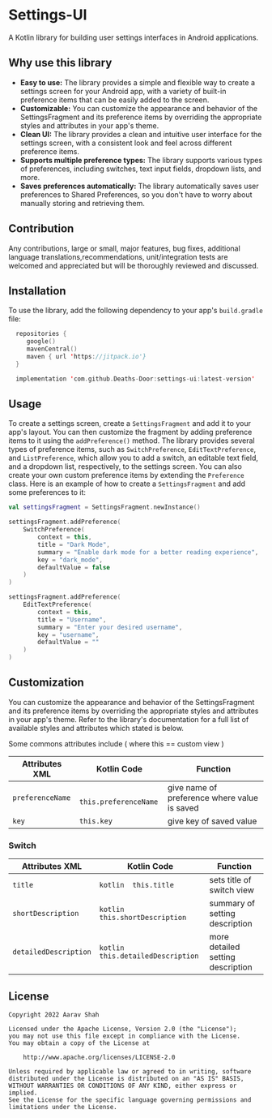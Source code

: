 # Settings-UI

A Kotlin library for building user settings interfaces in Android applications.


## Why use this library

- **Easy to use:** The library provides a simple and flexible way to create a settings screen for your Android app,
    with a variety of built-in preference items that can be easily added to the screen.
- **Customizable:** You can customize the appearance and behavior of the SettingsFragment and its preference items by 
    overriding the appropriate styles and attributes in your app's theme.
- **Clean UI:** The library provides a clean and intuitive user interface for the settings screen, 
    with a consistent look and feel across different preference items.
- **Supports multiple preference types:** The library supports various types of preferences, including switches, text input fields,
    dropdown lists, and more.
- **Saves preferences automatically:** The library automatically saves user preferences to Shared Preferences,
    so you don't have to worry about manually storing and retrieving them.
    
 ## Contribution
  Any contributions, large or small, major features, bug fixes, additional language translations,recommendations,
  unit/integration tests are welcomed and appreciated but will be thoroughly reviewed and discussed.

## Installation

To use the library, add the following dependency to your app's `build.gradle` file:

```kotlin
  repositories {
     google()
     mavenCentral()
     maven { url 'https://jitpack.io'}          
  }
```

```kotlin
  implementation 'com.github.Deaths-Door:settings-ui:latest-version'
```


## Usage

To create a settings screen, create a `SettingsFragment` and add it to your app's layout. 
You can then customize the fragment by adding preference items to it using the `addPreference()` method. 
The library provides several types of preference items, such as `SwitchPreference`, `EditTextPreference`, and 
`ListPreference`, which allow you to add a switch, an editable text field, and a dropdown list, respectively, to the 
settings screen. You can also create your own custom preference items by extending the `Preference` class.
Here is an example of how to create a `SettingsFragment` and add some preferences to it:

```kotlin
val settingsFragment = SettingsFragment.newInstance()

settingsFragment.addPreference(
    SwitchPreference(
        context = this,
        title = "Dark Mode",
        summary = "Enable dark mode for a better reading experience",
        key = "dark_mode",
        defaultValue = false
    )
)

settingsFragment.addPreference(
    EditTextPreference(
        context = this,
        title = "Username",
        summary = "Enter your desired username",
        key = "username",
        defaultValue = ""
    )
)
```

## Customization

You can customize the appearance and behavior of the SettingsFragment and its preference items by overriding the
appropriate styles and attributes in your app's theme. Refer to the library's documentation for a full list of available 
styles and attributes which stated is below.

Some commons attributes include ( where this == custom view )


Attributes XML   | Kotlin Code   | Function      |
| -------------  | ------------- | --------------|
| `preferenceName` | ``` this.preferenceName```  | give name of preference where value is saved|
| `key`        | `this.key`  | give key of saved value |

### Switch 

Attributes XML | Kotlin Code   | Function      |
| -------------  | ------------- |--------------|
| `title` |```kotlin  this.title ``` | sets title of switch view |
| `shortDescription` | ```kotlin  this.shortDescription ```| summary of setting description  |
| `detailedDescription` | ```kotlin this.detailedDescription``` | more detailed setting description  |




## License

```
Copyright 2022 Aarav Shah

Licensed under the Apache License, Version 2.0 (the "License");
you may not use this file except in compliance with the License.
You may obtain a copy of the License at

    http://www.apache.org/licenses/LICENSE-2.0

Unless required by applicable law or agreed to in writing, software
distributed under the License is distributed on an "AS IS" BASIS,
WITHOUT WARRANTIES OR CONDITIONS OF ANY KIND, either express or implied.
See the License for the specific language governing permissions and
limitations under the License.
```

